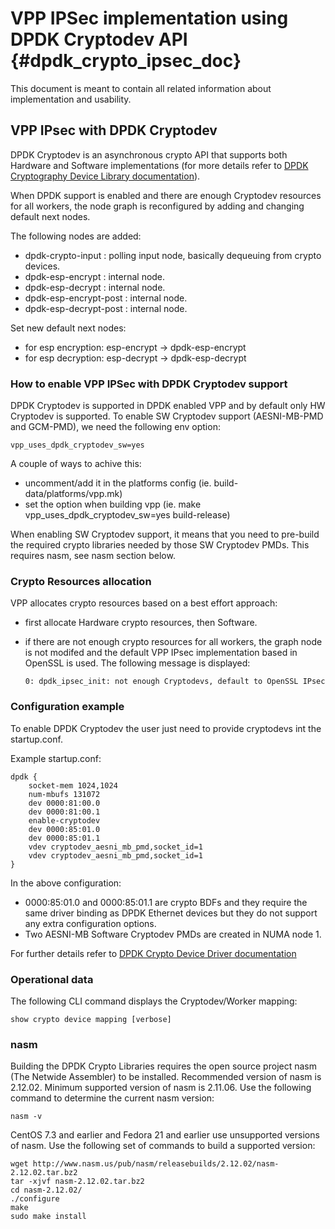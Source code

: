 # VPP IPSec implementation using DPDK Cryptodev API    {#dpdk_crypto_ipsec_doc}

This document is meant to contain all related information about implementation and usability.


## VPP IPsec with DPDK Cryptodev

DPDK Cryptodev is an asynchronous crypto API that supports both Hardware and Software implementations (for more details refer to [DPDK Cryptography Device Library documentation](http://dpdk.org/doc/guides/prog_guide/cryptodev_lib.html)).

When DPDK support is enabled and there are enough Cryptodev resources for all workers, the node graph is reconfigured by adding and changing default next nodes.

The following nodes are added:
* dpdk-crypto-input : polling input node, basically dequeuing from crypto devices.
* dpdk-esp-encrypt : internal node.
* dpdk-esp-decrypt : internal node.
* dpdk-esp-encrypt-post : internal node.
* dpdk-esp-decrypt-post : internal node.

Set new default next nodes:
* for esp encryption: esp-encrypt -> dpdk-esp-encrypt
* for esp decryption: esp-decrypt -> dpdk-esp-decrypt


### How to enable VPP IPSec with DPDK Cryptodev support

DPDK Cryptodev is supported in DPDK enabled VPP and by default only HW Cryptodev is supported.
To enable SW Cryptodev support (AESNI-MB-PMD and GCM-PMD), we need the following env option:

    vpp_uses_dpdk_cryptodev_sw=yes

A couple of ways to achive this:
* uncomment/add it in the platforms config (ie. build-data/platforms/vpp.mk)
* set the option when building vpp (ie. make vpp_uses_dpdk_cryptodev_sw=yes build-release)

When enabling SW Cryptodev support, it means that you need to pre-build the required crypto libraries needed by those SW Cryptodev PMDs. This requires nasm, see nasm section below.


### Crypto Resources allocation

VPP allocates crypto resources based on a best effort approach:
* first allocate Hardware crypto resources, then Software.
* if there are not enough crypto resources for all workers, the graph node is not modifed and the default VPP IPsec implementation based in OpenSSL is used. The following message is displayed:

      0: dpdk_ipsec_init: not enough Cryptodevs, default to OpenSSL IPsec


### Configuration example

To enable DPDK Cryptodev the user just need to provide cryptodevs int the
startup.conf.

Example startup.conf:

```
dpdk {
    socket-mem 1024,1024
    num-mbufs 131072
    dev 0000:81:00.0
    dev 0000:81:00.1
    enable-cryptodev
    dev 0000:85:01.0
    dev 0000:85:01.1
    vdev cryptodev_aesni_mb_pmd,socket_id=1
    vdev cryptodev_aesni_mb_pmd,socket_id=1
}
```

In the above configuration:
* 0000:85:01.0 and 0000:85:01.1 are crypto BDFs and they require the same driver binding as DPDK Ethernet devices but they do not support any extra configuration options.
* Two AESNI-MB Software Cryptodev PMDs are created in NUMA node 1.

For further details refer to [DPDK Crypto Device Driver documentation](http://dpdk.org/doc/guides/cryptodevs/index.html)

### Operational data

The following CLI command displays the Cryptodev/Worker mapping:

    show crypto device mapping [verbose]


### nasm

Building the DPDK Crypto Libraries requires the open source project nasm (The Netwide
Assembler) to be installed. Recommended version of nasm is 2.12.02. Minimum supported
version of nasm is 2.11.06. Use the following command to determine the current nasm version:

    nasm -v

CentOS 7.3 and earlier and Fedora 21 and earlier use unsupported versions
of nasm. Use the following set of commands to build a supported version:

    wget http://www.nasm.us/pub/nasm/releasebuilds/2.12.02/nasm-2.12.02.tar.bz2
    tar -xjvf nasm-2.12.02.tar.bz2
    cd nasm-2.12.02/
    ./configure
    make
    sudo make install
